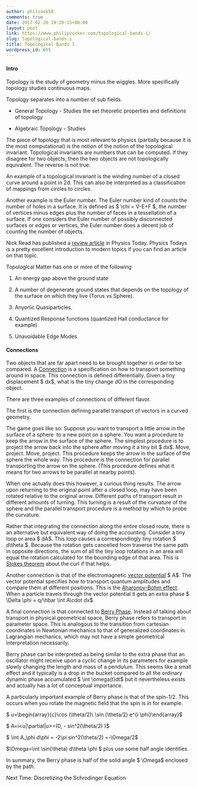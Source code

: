 ```yaml
---
author: philzook58
comments: true
date: 2017-02-20 19:20:15+00:00
layout: post
link: https://www.philipzucker.com/topological-bands-i/
slug: topological-bands-i
title: Topological Bands I.
wordpress_id: 655
---
```


#### Intro


Topology is the study of geometry minus the wiggles. More specifically topology studies continuous maps.

Topology separates into a number of sub fields.



 	
  * General Topology - Studies the set theoretic properties and definitions of topology

 	
  * Algebraic Topology - Studies


The piece of topology that is most relevant to physics (partially because it is the most computational) is the notion of the notion of the topological invariant. Topological invariants are numbers that can be computed. If they disagree for two objects, then the two objects are not topologically equivalent. The reverse is not true.

An example of a topological invariant is the winding number of a closed curve around a point in 2d. This can also be interpreted as a classification of mappings from circles to circles.

Another example is the Euler number. The Euler number kind of counts the number of holes in a surface. It is defined as $ \chi = V-E+F $, the number of vertices minus edges plus the number of faces in a tessellation of a surface. If one considers the Euler number of possibly disconnected surfaces or edges or vertices, the Euler number does a decent job of counting the number of objects.

Nick Read has published a [review article](http://boulderschool.yale.edu/sites/default/files/files/pt_article_published.pdf) in Physics Today. Physics Todays is a pretty excellent introduction to modern topics if you can find an article on that topic.

Topological Matter has one or more of the following



 	
  1. An energy gap above the ground state

 	
  2. A number of degenerate ground states that depends on the topology of the surface on which they live (Torus vs Sphere).

 	
  3. Anyonic Quasiparticles.

 	
  4. Quantized Response functions (quantized Hall conductance for example)

 	
  5. Unavoidable Edge Modes




#### Connections


Two objects that are far apart need to be brought together in order to be compared. A [Connection](https://en.wikipedia.org/wiki/Connection_(mathematics)) is a specification on how to transport something around in space. This connection is defined differentially. Given a tiny displacement $ dx$, what is the tiny change $dO$ in the corresponding object.

There are three examples of connections of different flavor.

The first is the connection defining parallel transport of vectors in a curved geometry.

The game goes like so: Suppose you want to transport a little arrow in the surface of a sphere  to a new point on a sphere. You want a procedure to keep the arrow in the surface of the sphere. The simplest procedure is to project the arrow back into the sphere after moving it a tiny bit $ dx$. Move, project. Move, project. This procedure keeps the arrow in the surface of the sphere the whole way. This procedure is the connection for parallel transporting the arrow on the sphere. (This procedure defines what it means for two arrows to be parallel at nearby points).

When one actually does this however, a curious thing results. The arrow upon returning to the original point after a closed loop, may have been rotated relative to the original arrow. Different paths of transport result in different amounts of turning. This turning is a result of the curvature of the sphere and the parallel transport procedure is a method by which to probe the curvature.

Rather that integrating the connection along the entire closed route, there is an alternative but equivalent way of doing the accounting. Consider a tiny loop or area $ dA$. This loop causes a correspondingly tiny rotation $ d\theta $. Because the rotation gets cancelled from traverse the same path in opposite directions, the sum of all the tiny loop rotations in an area will equal the rotation calculated for the bounding edge of that area. This is [Stokes theorem](https://en.wikipedia.org/wiki/Stokes'_theorem) about the curl if that helps.

Another connection is that of the electromagnetic [vector potential](https://en.wikipedia.org/wiki/Magnetic_potential#Magnetic_vector_potential) $ A$. The vector potential specifies how to transport quantum amplitudes and compare them at different positions. This is the [Aharonov-Bohm effect](https://en.wikipedia.org/wiki/Aharonov%E2%80%93Bohm_effect). When a particle travels through the vector potential it gets an extra phase $ \Delta \phi = q/\hbar \int A\cdot dx$.

A final connection is that connected to [Berry Phase](https://en.wikipedia.org/wiki/Berry_connection_and_curvature). Instead of talking about transport in physical geometrical space, Berry phase refers to transport in parameter space. This is analogous to the transition from cartesian coordinates in Newtonian mechanics to that of generalized coordinates in Lagrangian mechanics, which may not have a simple geometrical interpretation necessarily.

Berry phase can be interpreted as being similar to the extra phase that an oscillator might receive upon a cyclic change in its parameters for example slowly changing the length and mass of a pendulum. This seems like a small effect and it typically is a drop in the bucket compared to all the ordinary dynamic phase accumulated $ \int \omega(t)dt$ but it nevertheless exists and actually has a lot of conceptual importance.

A particularly important example of Berry phase is that of the spin-1/2. This occurs when you rotate the magnetic field that the spin is in for example.

$ u=\begin{array}{c}\cos (\theta/2)\\ \sin (\theta/2) e^{i \phi}\end{array}$

$ A=i<u\|\partial\|u>=(0, - sin^2(\theta/2) )$

$ \int A_\phi d\phi = -2\pi sin^2(\theta/2) =-\Omega/2$

$\Omega=\int \sin(\theta) d\theta \phi $ plus use some half angle identities.

In summary, the Berry phase is half of the solid angle $ \Omega$ enclosed by the path.



Next Time: Discretizing the Schrodinger Equation






